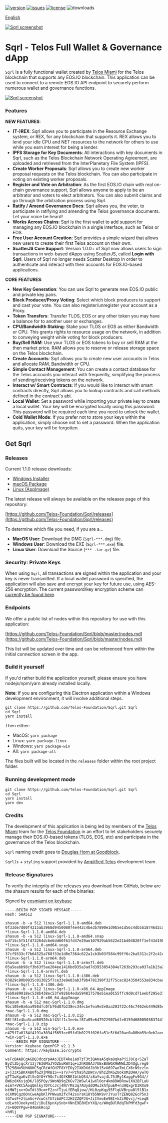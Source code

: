 [![version](https://img.shields.io/github/release/Telos-Foundation/Sqrl/all.svg)](https://github.com/Telos-Foundation/Sqrl/releases)
[![issues](https://img.shields.io/github/issues/Telos-Foundation/Sqrl.svg)](https://github.com/Telos-Foundation/Sqrl/issues)
[![license](https://img.shields.io/badge/license-MIT-blue.svg)](https://raw.githubusercontent.com/Telos-Foundation/Sqrl/master/LICENSE)
![downloads](https://img.shields.io/github/downloads/Telos-Foundation/Sqrl/total.svg)

[English](https://github.com/Telos-Foundation/Sqrl/blob/master/README.md)

[![Sqrl screenshot](https://raw.githubusercontent.com/Telos-Foundation/Sqrl/master/app/renderer/assets/images/sqrl.png)](https://raw.githubusercontent.com/Telos-Foundation/Sqrl/master/app/renderer/assets/images/sqrl.png)

# Sqrl - Telos Full Wallet & Governance dApp

`Sqrl` is a fully functional wallet created by [Telos Miami](https://eos.miami/) for the Telos blockchain that supports any EOS.IO blockchain. This application can be used to connect to a remote EOS.IO API endpoint to securely perform numerous wallet and governance functions.

[![Sqrl screenshot](https://raw.githubusercontent.com/Telos-Foundation/Sqrl/master/Sqrl.png)](https://raw.githubusercontent.com/Telos-Foundation/Sqrl/master/Sqrl.png)

### Features

**NEW FEATURES**:
- **(T-)REX**: Sqrl allows you to participate in the Resource Exchange system, or REX, for any blockchain that supports it. REX allows you to lend your idle CPU and NET resources to the network for others to use while you earn interest for being a lender.
- **IPFS Storage for Key Documents**: All interactions with key documents in Sqrl, such as the Telos Blockchain Network Operating Agreement, are uploaded and retrieved from the InterPlanetary File System (IPFS).
- **Create Worker Proposals**: Sqrl allows you to create new worker proposal requests on the Telos blockchain. You can also participate in voting on existing worker proposals.
- **Register and Vote on Arbitration**: As the first EOS.IO chain with real on-chain governance support, Sqrl allows anyone to apply to be an arbitrator and voters to elect arbitrators. You can also submit claims and go through the arbitration process using Sqrl.
- **Ratify / Amend Governance Docs**: Sqrl allows you, the voter, to participate in ratifying and amending the Telos governance documents. Let your voice be heard!
- **Works Across Chains**: Sqrl is the first wallet to add support for managing any EOS.IO blockchain in a single interface, such as Telos or EOS.
- **Free User Account Creation**: Sqrl provides a simple wizard that allows new users to create their first Telos account on their own.
- **ScatterJS Core Support**: Version 1.0.0+ of Sqrl now allows users to sign transactions in web-based dApps using ScatterJS, called **Login with Sqrl**. Users of Sqrl no longer needs Scatter Desktop in order to authenticate and interact with their accounts for EOS.IO-based applications.

**CORE FEATURES**:
- **New Key Generation**: You can use Sqrl to generate new EOS.IO public and private key pairs.
- **Block Producer/Proxy Voting**: Select which block producers to support and cast your vote. You can also register/unregister your account as a Proxy.
- **Token Transfers**: Transfer TLOS, EOS or any other token you may have a balance for to another user or exchanges.
- **CPU/Bandwidth Staking**: Stake your TLOS or EOS as either Bandwidth or CPU. This grants rights to resource usage on the network, in addition to conveying weight while voting for block producers.
- **Buy/Sell RAM**: Use your TLOS or EOS tokens to buy or sell RAM at the then market price. RAM allows you to reserve or release storage space on the Telos blockchain.
- **Create Accounts**: Sqrl allows you to create new user accounts in Telos and allocate RAM, Bandwidth or CPU.
- **Simple Contact Management**: You can create a contact database for the Telos accounts you interact with frequently, simplifying the process of sending/receiving tokens on the network.
- **Interact w/ Smart Contracts**: If you would like to interact with smart contracts directly, Sqrl allows you to lookup contracts and call methods defined in the contract's abi.
- **Local Wallet**: Set a password while importing your private key to create a local wallet. Your key will be encrypted locally using this password. This password will be required each time you need to unlock the wallet.
- **Cold Wallet Mode**: If you prefer not to store your keys within the application, simply choose not to set a password. When the application quits, your key will be forgotten.

## Get Sqrl

### Releases

Current 1.1.0 release downloads:

- [Windows Installer](https://github.com/Telos-Foundation/Sqrl/releases/download/1.1.0/win-Sqrl-1.1.0.exe)
- [macOS Package](https://github.com/Telos-Foundation/Sqrl/releases/download/1.1.0/mac-Sqrl-1.1.0.dmg)
- [Linux (AppImage)](https://github.com/Telos-Foundation/Sqrl/releases/download/1.1.0/linux-Sqrl-1.1.0-x86_64.AppImage)

The latest release will always be available on the releases page of this repository:

[https://github.com/Telos-Foundation/Sqrl/releases](https://github.com/Telos-Foundation/Sqrl/releases)

To determine which file you need, if you are a...

- **MacOS User**: Download the DMG (`Sqrl-***.dmg`) file.
- **Windows User**: Download the EXE (`Sqrl-***.exe`) file.
- **Linux User**: Download the Source (`***-.tar.gz`) file.

### Security: Private Keys

When using `Sqrl`, all transactions are signed within the application and your key is never transmitted. If a local wallet password is specified, the application will also save and encrypt your key for future use, using AES-256 encryption. The current password/key encryption scheme can [currently be found here](https://github.com/Telos-Foundation/Sqrl/blob/master/app/shared/actions/wallet.js#L8).

### Endpoints

We offer a public list of nodes within this repository for use with this application:

[https://github.com/Telos-Foundation/Sqrl/blob/master/nodes.md](https://github.com/Telos-Foundation/Sqrl/blob/master/nodes.md)

This list will be updated over time and can be referenced from within the initial connection screen in the app.

### Build it yourself

If you'd rather build the application yourself, please ensure you have nodejs/npm/yarn already installed locally.

**Note**: If you are configuring this Electron application within a Windows development environment, it will involve additional steps.

```
git clone https://github.com/Telos-Foundation/Sqrl.git Sqrl
cd Sqrl
yarn install
```

Then either:

- MacOS: `yarn package`
- Linux: `yarn package-linux`
- Windows: `yarn package-win`
- All: `yarn package-all`

The files built will be located in the `releases` folder within the root project folder.

### Running development mode

```
git clone https://github.com/Telos-Foundation/Sqrl.git Sqrl
cd Sqrl
yarn install
yarn dev
```

### Credits

The development of this application is being led by members of the [Telos Miami](https://eos.miami) team for the [Telos Foundation](https://telosfoundation.io) in an effort to let stakeholders securely manage their EOS.IO-based tokens (TLOS, EOS, etc) and participate in the governance of the Telos blockchain.

`Sqrl` naming credit goes to [Douglas Horn at Goodblock](https://goodblock.io/).

`SqrlJs` + `styling` support provided by [Amplified Telos](https://amplified.software/) development team.

### Release Signatures

To verify the integrity of the releases you download from GitHub, below are the shasum results for each of the binaries:

Signed by [eosmiami on keybase](https://keybase.io/eosmiami)

```
-----BEGIN PGP SIGNED MESSAGE-----
Hash: SHA512

shasum -b -a 512 linux-Sqrl-1.1.0-amd64.deb
0f33de7d00f4215ab3968d9450080f4e442c4be3b7890e1d9b5e1d56c4db5b18746d2ca4284554959204a3c87e2c2e60c2bf3899ea1226ee6c74df24c5c6ffca *linux-Sqrl-1.1.0-amd64.deb
shasum -b -a 512 linux-Sqrl-1.1.0-amd64.snap
bd715c5f51fd73264dc6e6dd60f61fd47e29ae107929ab5622e21bd04820ff1ef43d198556c2c067446d1823ed5fe42ff34dcaa340ac6fc5fe2983a54c00bdcd *linux-Sqrl-1.1.0-amd64.snap
shasum -b -a 512 linux-Sqrl-1.1.0-arm64.deb
37cf9333cf7b64525a768f33e1d8e7364c622a1cb3b03f584c99ff6c2ba5311c2f2c41ce80d608fd6881e34da3bb7759c1be0bdb21b09b85c2f453cdc3a9a054 *linux-Sqrl-1.1.0-arm64.deb
shasum -b -a 512 linux-Sqrl-1.1.0-armv7l.deb
05a5eabb98cf3b63f5ae204ee1416bd935a3ad7d3953054384e7263b293ca037a1b23a22fa003da2c28b48c3726fff69f11cec9f986f78270ad67a8eb57bcf6c *linux-Sqrl-1.1.0-armv7l.deb
shasum -b -a 512 linux-Sqrl-1.1.0-i386.deb
03829c80b0935c013025f7ce33e9e03ab3f9b4781390f32f75cac8243504553e834cbacf11760de642ca90ad66a1f909bd1a4b5a0b2be1e95de08033536a2925 *linux-Sqrl-1.1.0-i386.deb
shasum -b -a 512 linux-Sqrl-1.1.0-x86_64.AppImage
5eb0a89918ec538b438ec53fe926b4eda594817578e51ea0155ffc9d0cd71eebf295e377a6b7fb6c4ccbac6d83335aa055d78e575bcfd5f5c6721366483814e7 *linux-Sqrl-1.1.0-x86_64.AppImage
shasum -b -a 512 mac-Sqrl-1.1.0.dmg
9bc105e0a6aa950dfc0fb76d87b238ec34ecbe7ea9e2e8aa203722c46c7462eb449d85cc4e8dbae2a759ad52d798f9e3e0437c284375c759d32f807844c40c0c *mac-Sqrl-1.1.0.dmg
shasum -b -a 512 mac-Sqrl-1.1.0.zip
08ff81e4ba3cad68920cbf43ff1c1eebcf87a05e647922907bdfe0159d680050383744128f3ffab40f2434852c7f6e9516eba6da5385b763b5fc5b50a844b2a6 *mac-Sqrl-1.1.0.zip
shasum -b -a 512 win-Sqrl-1.1.0.exe
e475f7a0134f4191a3034f5653ce05fd1b0229f026fa51c5f6d20ae0a80bb59c0eb2aede542f463d9ddb1f24c327ff427d7d7733ad7e71994ad3f20c58ca0627 *win-Sqrl-1.1.0.exe
-----BEGIN PGP SIGNATURE-----
Version: Keybase OpenPGP v2.1.3
Comment: https://keybase.io/crypto

wsFcBAABCgAGBQJdcqYpAAoJEDT4ke1a0TzT3tIQAKaA5qka8qkaPjiJ8Cg+SZaT
ByZlZbjqcXr13j7E36MaJYOZbuKWV1q+i2hRQ0AJ7UExBAWGX9WNWLZD4UgLreg0
T3256No5UhN8HC5qCRiWfGH7F8YfEOy2IXKDXdJb3h15vU697woTmLCX6rN9zzln
2+j33X5BKX4B0fGZXjMRB1S++srv7+Pzha5h2DWcv/8hzZhKGZUokUMZOHA/ywTO
qTTIwXgaKvZlScQfO+Y9OcTc4QfKBE1blbQS4/z8aYvaj4L75JRy1KaggFu9G4//
BW6z8XKsjgDK/l85PQy/9WoND9gZKGv72WSwl41wXlOor4km8DW8Row1XH2BFLaU
eimT+VKC5AoqQmlky7DYCcJcj4N7rMs3q7AUyddOMuJkhfpuEM+n39QxgrD3RXo9
btMW7jxv+OoTdt39cm+F2znfTjuLfERqQjow//HL0zpKqy95FlqUVBrpa8l5lB1x
oCXM9CgzOOnCweApbKlPPWwum2fxT42ssrsK18Yb5NK9vrJYusTrZENQ82GcP5n3
tGTwsF+2lLmGc+VcwCsTU7zbAPCJ2H2ZZQPJG+JiIVeoEe9BI+kZiMQvcj/+LeqB
udLwt0Joekynd2/iDuI6pnXySnb+VNnE9E8HInYXQ/o/WHqBUlRdqTkPMfd3gwF+
/S+8Q0YPgw+84GmkRcq2
=hHlj
-----END PGP SIGNATURE-----
```